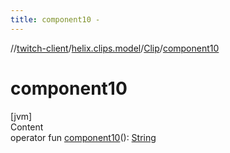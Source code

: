 ```yaml
---
title: component10 -
---
```

//[twitch-client](../../index.md)/[helix.clips.model](../index.md)/[Clip](index.md)/[component10](component10.md)



# component10  
[jvm]  
Content  
operator fun [component10](component10.md)(): [String](https://kotlinlang.org/api/latest/jvm/stdlib/kotlin/-string/index.html)  



